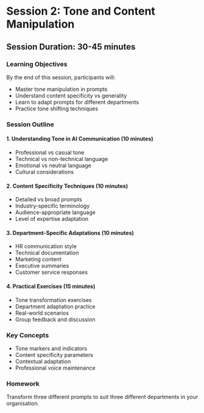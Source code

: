 # Session 2: Tone and Content Manipulation

## Session Duration: 30-45 minutes

### Learning Objectives
By the end of this session, participants will:
- Master tone manipulation in prompts
- Understand content specificity vs generality
- Learn to adapt prompts for different departments
- Practice tone shifting techniques

### Session Outline

#### 1. Understanding Tone in AI Communication (10 minutes)
- Professional vs casual tone
- Technical vs non-technical language
- Emotional vs neutral language
- Cultural considerations

#### 2. Content Specificity Techniques (10 minutes)
- Detailed vs broad prompts
- Industry-specific terminology
- Audience-appropriate language
- Level of expertise adaptation

#### 3. Department-Specific Adaptations (10 minutes)
- HR communication style
- Technical documentation
- Marketing content
- Executive summaries
- Customer service responses

#### 4. Practical Exercises (15 minutes)
- Tone transformation exercises
- Department adaptation practice
- Real-world scenarios
- Group feedback and discussion

### Key Concepts
- Tone markers and indicators
- Content specificity parameters
- Contextual adaptation
- Professional voice maintenance

### Homework
Transform three different prompts to suit three different departments in your organisation. 